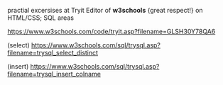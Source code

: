 practial excersises at Tryit Editor of **w3schools** {great respect!} on HTML/CSS; SQL areas 

https://www.w3schools.com/code/tryit.asp?filename=GLSH30Y78QA6

(select) https://www.w3schools.com/sql/trysql.asp?filename=trysql_select_distinct

(insert) https://www.w3schools.com/sql/trysql.asp?filename=trysql_insert_colname
